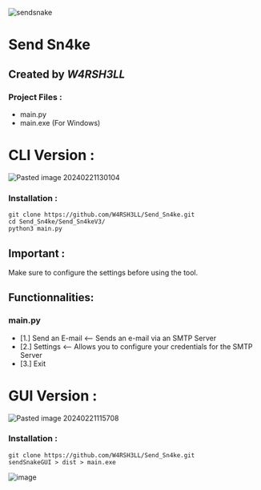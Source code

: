 ![sendsnake](https://github.com/W4RSH3LL/Send_Sn4ke/assets/129652925/a9ad59b2-86f4-4abc-b6b2-1fc995b8c919)
# Send Sn4ke
## Created by *W4RSH3LL*
### Project Files :
- main.py
- main.exe (For Windows)

# CLI Version :
![Pasted image 20240221130104](https://github.com/W4RSH3LL/Send_Sn4ke/assets/129652925/e0f6b067-f1de-4321-8a10-90314bbdd985)

### Installation :
```
git clone https://github.com/W4RSH3LL/Send_Sn4ke.git
cd Send_Sn4ke/Send_Sn4keV3/
python3 main.py
```
## Important :
Make sure to configure the settings before using the tool.
## Functionnalities:
### main.py
- [1.] Send an E-mail <-- Sends an e-mail via an SMTP Server
- [2.] Settings <-- Allows you to configure your credentials for the SMTP Server
- [3.] Exit

# GUI Version :
![Pasted image 20240221115708](https://github.com/W4RSH3LL/Send_Sn4ke/assets/129652925/c39b420f-b731-406c-b0b2-d2594ccb82bc)
### Installation :
```
git clone https://github.com/W4RSH3LL/Send_Sn4ke.git
sendSnakeGUI > dist > main.exe
```
![image](https://github.com/W4RSH3LL/Send_Sn4ke/assets/129652925/ec7c2f8b-2230-4e2e-9bc1-8cec98ea76c1)
